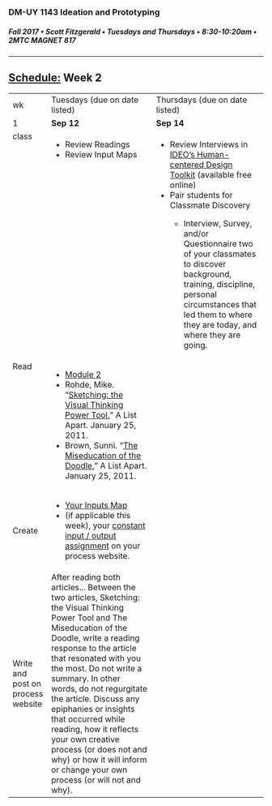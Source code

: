 ### DM-UY 1143 Ideation and Prototyping
##### Fall 2017 • Scott Fitzgerald • Tuesdays and Thursdays • 8:30-10:20am • 2MTC MAGNET 817

---
## [Schedule:](schedule.md) Week 2


<table>
<tr>
<td>wk</td>
<td>Tuesdays (due on date listed)</td>
<td>Thursdays (due on date listed)</td>
</tr>
<tr>
  <td valign="top">1</td>
  <td valign="top" width="48%"><strong>Sep 12</strong></td>
  <td valign="top" width="48%"><strong>Sep 14</strong></td>
</tr>
<!--class-->
<tr>
<td valign="top">class</td>

<td valign="top">
<ul>
<li>Review Readings</li>
<li>Review Input Maps</li>
</ul>
</td>
<td valign="top" width="48%">
<ul>
<li>Review Interviews in <a href="http://www.designkit.org/resources/1">IDEO’s Human-centered Design Toolkit</a> (available free online)</li>
<li>Pair students for Classmate Discovery</li>
  <ul>
  <li>Interview, Survey, and/or Questionnaire two of your classmates to discover background, training, discipline, personal circumstances that led them to where they are today, and where they are going.</li>
  </ul>
</ul>

  <ul>

  </ul>
</td>
 
</tr>

<!-- read -->
<tr>
  <td valign="top">Read</td>
  <td>
  <ul>
  <li><a href="http://teaching.polishedsolid.com/ip/mod2/content/index.html" target="_blank">Module 2</a></li>
  <li>Rohde, Mike. “<a href="http://www.alistapart.com/articles/sketching-the-visual-thinking-power-tool/">Sketching: the Visual Thinking Power Tool.</a>” A List Apart. January 25, 2011. </li>
<li>Brown, Sunni. “<a href="http://www.alistapart.com/articles/the-miseducation-of-the-doodle/" target="_blank">The Miseducation of the Doodle.</a>” A List Apart. January 25, 2011. </li>
</ul>
</td>
<td></td> 
</tr>


<!-- create -->
<tr>
<td>Create</td>
<td>
<ul>
<li><a href="input_map.md">Your Inputs Map</a></li>
<li>(if applicable this week), your <a href="">constant input / output assignment</a> on your process website.</li>
</ul>
</td>
<td>
</td>
</tr>

<!-- write -->
<tr>
<td>Write and post on process website</td>
<td>After reading both articles... Between the two articles, Sketching: the Visual Thinking Power Tool and The Miseducation of the Doodle, write a reading response to the article that resonated with you the most. Do not write a summary. In other words, do not regurgitate the article. Discuss any epiphanies or insights that occurred while reading, how it reflects your own creative process (or does not and why) or how it will inform or change your own process (or will not and why).</td>
<td></td>
</tr>
</table>
